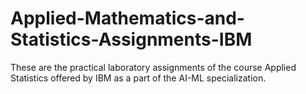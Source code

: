 # Applied-Mathematics-and-Statistics-Assignments-IBM
These are the practical laboratory assignments of the course Applied Statistics offered by IBM as a part of the AI-ML specialization.



